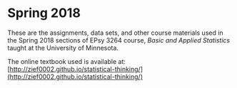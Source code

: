 Spring 2018
=========

These are the assignments, data sets, and other course materials used in the Spring 2018 sections of EPsy 3264 course, _Basic and Applied Statistics_ taught at the University of Minnesota. 


The online textbook used is available at: [http://zief0002.github.io/statistical-thinking/](http://zief0002.github.io/statistical-thinking/)